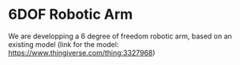 # 6DOF Robotic Arm

We are developping a 6 degree of freedom robotic arm, based on an existing model 
(link for the model: https://www.thingiverse.com/thing:3327968)
